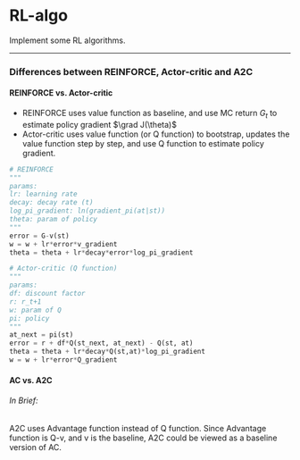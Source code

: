 # RL-algo

Implement some RL algorithms.

---

### Differences between REINFORCE, Actor-critic and A2C

#### REINFORCE vs. Actor-critic

+ REINFORCE uses value function as baseline, and use MC return $G_t$ to estimate policy gradient $\grad J(\theta)$
+ Actor-critic uses value function (or Q function) to bootstrap, updates the value function step by step, and use Q function to estimate policy gradient.

~~~python
# REINFORCE
"""
params:
lr: learning rate
decay: decay rate (t)
log_pi_gradient: ln(gradient_pi(at|st))
theta: param of policy
"""
error = G-v(st)
w = w + lr*error*v_gradient
theta = theta + lr*decay*error*log_pi_gradient

# Actor-critic (Q function)
"""
params:
df: discount factor
r: r_t+1
w: param of Q
pi: policy
"""
at_next = pi(st)
error = r + df*Q(st_next, at_next) - Q(st, at)
theta = theta + lr*decay*Q(st,at)*log_pi_gradient
w = w + lr*error*Q_gradient
~~~



#### AC vs. A2C

###### In Brief:

A2C uses Advantage function instead of Q function. Since Advantage function is Q-v, and v is the baseline, A2C could be viewed as a baseline version of AC.
